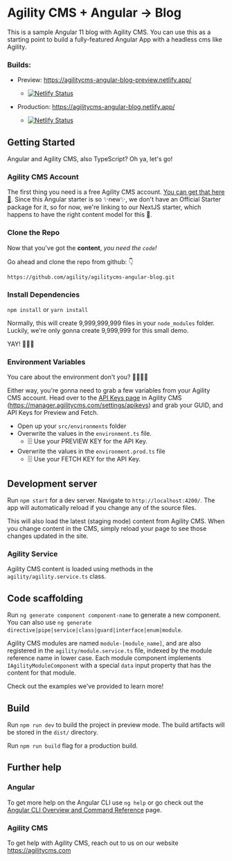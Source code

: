 # Agility CMS + Angular -> Blog
This is a sample Angular 11 blog with Agility CMS.  You can use this as a starting point to build a fully-featured Angular App with a headless cms like Agility.

### Builds:

- Preview: https://agilitycms-angular-blog-preview.netlify.app/
  - [![Netlify Status](https://api.netlify.com/api/v1/badges/8ecd8982-86bf-498a-a05d-7ecbf4bbf11b/deploy-status)](https://app.netlify.com/sites/agilitycms-angular-blog-preview/deploys)

- Production: https://agilitycms-angular-blog.netlify.app/
  - [![Netlify Status](https://api.netlify.com/api/v1/badges/0f0a9c03-92a2-4b6a-8d71-187b449c8566/deploy-status)](https://app.netlify.com/sites/agilitycms-angular-blog/deploys)

## Getting Started
Angular and Agility CMS, also TypeScript? Oh ya, let's go!

### Agility CMS Account
The first thing you need is a free Agility CMS account. [You can get that here 👋](https://manager.agilitycms.com/org/subscriptions/instance-setup?template=blog-with-nextjs&plan=agility-free).
Since this Angular starter is so ✨new✨, we don't have an Official Starter package for it, so for now, we're linking to our NextJS starter, which happens to have the right content model for this 🧐.

### Clone the Repo

Now that you've got the **content**, *you need the `code`!*

Go ahead and clone the repo from github: 👇
```shell
https://github.com/agility/agilitycms-angular-blog.git
```

### Install Dependencies

`npm install` or `yarn install`

Normally, this will create 9,999,999,999 files in your `node_modules` folder.  Luckily, we're only gonna create 9,999,999 for this small demo.

 YAY! 👏👏👏


### Environment Variables
You care about the environment don't you? 🌲🌳🌴🎋

Either way, you're gonna need to grab a few variables from your Agility CMS account.  Head over to the [API Keys page](https://manager.agilitycms.com/settings/apikeys) in Agility CMS (https://manager.agilitycms.com/settings/apikeys) and grab your GUID, and API Keys for Preview and Fetch.

- Open up your `src/environments` folder
- Overwrite the values in the `environment.ts` file.
  - 🗄 Use your PREVIEW KEY for the API Key.
- Overwrite the values in the `environment.prod.ts` file
  - 🗄 Use your FETCH KEY for the API Key.

## Development server

Run `npm start` for a dev server. Navigate to `http://localhost:4200/`. The app will automatically reload if you change any of the source files.

This will also load the latest (staging mode) content from Agility CMS.  When you change content in the CMS, simply reload your page to see those changes updated in the site.

### Agility Service
Agility CMS content is loaded using methods in the `agility/agility.service.ts` class.

## Code scaffolding

Run `ng generate component component-name` to generate a new component. You can also use `ng generate directive|pipe|service|class|guard|interface|enum|module`.

Agility CMS modules are named `module-[module_name]`, and are also registered in the `agility/module.service.ts` file, indexed by the module reference name in lower case.  Each module component implements `IAgilityModuleComponent` with a special `data` input property that has the content for that module.

Check out the examples we've provided to learn more!

## Build

Run `npm run dev` to build the project in preview mode. The build artifacts will be stored in the `dist/` directory.

Run `npm run build` flag for a production build.

## Further help

### Angular
To get more help on the Angular CLI use `ng help` or go check out the [Angular CLI Overview and Command Reference](https://angular.io/cli) page.

### Agility CMS
To get help with Agility CMS, reach out to us on our website https://agilitycms.com

